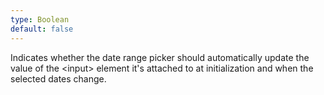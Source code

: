 ```yaml
---
type: Boolean
default: false
---
```


Indicates whether the date range picker should automatically update the value of the &lt;input&gt; element it's attached to at initialization and when the selected dates change.